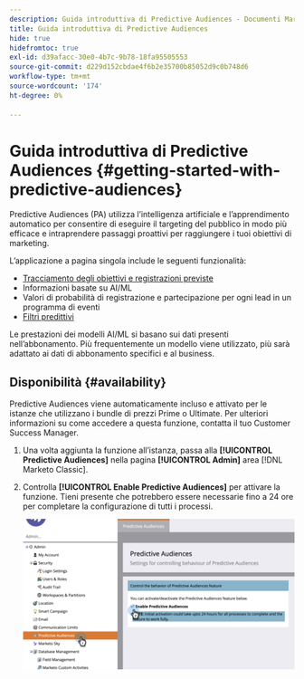```yaml
---
description: Guida introduttiva di Predictive Audiences - Documenti Marketo - Documentazione del prodotto
title: Guida introduttiva di Predictive Audiences
hide: true
hidefromtoc: true
exl-id: d39afacc-30e0-4b7c-9b78-18fa95505553
source-git-commit: d229d152cbdae4f6b2e35700b85052d9c0b748d6
workflow-type: tm+mt
source-wordcount: '174'
ht-degree: 0%

---
```


# Guida introduttiva di Predictive Audiences {#getting-started-with-predictive-audiences}

Predictive Audiences (PA) utilizza l’intelligenza artificiale e l’apprendimento automatico per consentire di eseguire il targeting del pubblico in modo più efficace e intraprendere passaggi proattivi per raggiungere i tuoi obiettivi di marketing.

L’applicazione a pagina singola include le seguenti funzionalità:

* [Tracciamento degli obiettivi e registrazioni previste](/help/marketo/product-docs/marketo-sky/understanding-goal-tracking-and-projected-registrations.md)
* Informazioni basate su AI/ML
* Valori di probabilità di registrazione e partecipazione per ogni lead in un programma di eventi
* [Filtri predittivi](/help/marketo/product-docs/marketo-sky/predictive-filters.md)

Le prestazioni dei modelli AI/ML si basano sui dati presenti nell’abbonamento. Più frequentemente un modello viene utilizzato, più sarà adattato ai dati di abbonamento specifici e al business.

## Disponibilità {#availability}

Predictive Audiences viene automaticamente incluso e attivato per le istanze che utilizzano i bundle di prezzi Prime o Ultimate. Per ulteriori informazioni su come accedere a questa funzione, contatta il tuo Customer Success Manager.

1. Una volta aggiunta la funzione all’istanza, passa alla **[!UICONTROL Predictive Audiences]** nella pagina **[!UICONTROL Admin]** area [!DNL Marketo Classic].

1. Controlla **[!UICONTROL Enable Predictive Audiences]** per attivare la funzione. Tieni presente che potrebbero essere necessarie fino a 24 ore per completare la configurazione di tutti i processi.

   ![Immagine uno](assets/getting-started-with-predictive-audiences-1.png)
